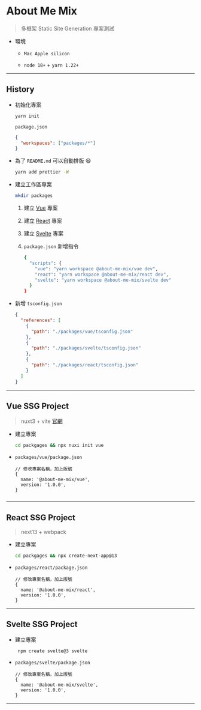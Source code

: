 # About Me Mix

> 多框架 Static Site Generation 專案測試

- 環境

  - `Mac Apple silicon`

  - `node 18+` + `yarn 1.22+`

---

## History

- 初始化專案

  ```sh
  yarn init
  ```

  `package.json`

  ```json
  {
    "workspaces": ["packages/*"]
  }
  ```

- 為了 `README.md` 可以自動排版 😆

  ```sh
  yarn add prettier -W
  ```

- 建立工作區專案

  ```sh
  mkdir packages
  ```

  1. 建立 [Vue](#vue-ssg-project) 專案

  2. 建立 [React](#react-ssg-project) 專案

  3. 建立 [Svelte](#svelte-ssg-project) 專案

  4. `package.json` 新增指令

     ```sh
     {
       "scripts": {
         "vue": "yarn workspace @about-me-mix/vue dev",
         "react": "yarn workspace @about-me-mix/react dev",
         "svelte": "yarn workspace @about-me-mix/svelte dev"
       }
     }
     ```

- 新增 `tsconfig.json`

  ```json
  {
    "references": [
      {
        "path": "./packages/vue/tsconfig.json"
      },
      {
        "path": "./packages/svelte/tsconfig.json"
      },
      {
        "path": "./packages/react/tsconfig.json"
      }
    ]
  }
  ```

---

## Vue SSG Project

> nuxt3 + vite [官網](https://nuxt.com/docs/getting-started/installation)

- 建立專案

  ```sh
  cd packgages && npx nuxi init vue
  ```

- `packages/vue/package.json`

  ```json5
  // 修改專案名稱，加上版號
  {
    name: '@about-me-mix/vue',
    version: '1.0.0',
  }
  ```

###

---

## React SSG Project

> next13 + webpack

- 建立專案

  ```sh
  cd packgages && npx create-next-app@13
  ```

- `packages/react/package.json`

  ```json5
  // 修改專案名稱，加上版號
  {
    name: '@about-me-mix/react',
    version: '1.0.0',
  }
  ```

---

## Svelte SSG Project

- 建立專案

  ```sh
   npm create svelte@3 svelte
  ```

- `packages/svelte/package.json`

  ```json5
  // 修改專案名稱，加上版號
  {
    name: '@about-me-mix/svelte',
    version: '1.0.0',
  }
  ```

---
